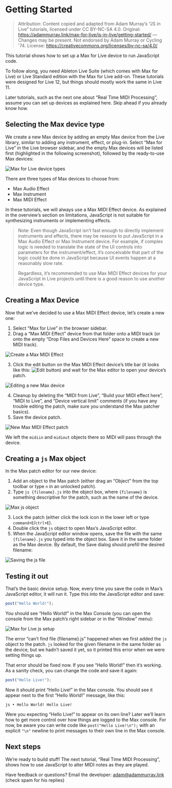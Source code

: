 # Getting Started

> Attribution: Content copied and adapted from Adam Murray’s “JS in Live” tutorials, licensed under CC BY-NC-SA 4.0. Original: https://adammurray.link/max-for-live/js-in-live/getting-started/ — Changes may be present. Not endorsed by Adam Murray or Cycling '74. License: https://creativecommons.org/licenses/by-nc-sa/4.0/

This tutorial shows how to set up a Max for Live device to run JavaScript code.

To follow along, you need Ableton Live Suite (which comes with Max for Live) or Live Standard edition with the Max for Live add-on. These tutorials were designed for Live 12, but things should mostly work the same in Live 11.

Later tutorials, such as the next one about “Real Time MIDI Processing”, assume you can set up devices as explained here. Skip ahead if you already know how.

## Selecting the Max device type

We create a new Max device by adding an empty Max device from the Live library, similar to adding any instrument, effect, or plug-in. Select “Max for Live” in the Live browser sidebar, and the empty Max devices will be listed first (highlighted in the following screenshot), followed by the ready-to-use Max devices:

![Max for Live device types](https://adammurray.link/max-for-live/js-in-live/getting-started/max-for-live-device-types.png)

There are three types of Max devices to choose from:

- Max Audio Effect
- Max Instrument
- Max MIDI Effect

In these tutorials, we will always use a Max MIDI Effect device. As explained in the overview’s section on limitations, JavaScript is not suitable for synthesizing instruments or implementing effects.

> Note: Even though JavaScript isn’t fast enough to directly implement instruments and effects, there may be reasons to put JavaScript in a Max Audio Effect or Max Instrument device. For example, if complex logic is needed to translate the state of the UI controls into parameters for the instrument/effect, it’s conceivable that part of the logic could be done in JavaScript because UI events happen at a reasonably slow rate.
>
> Regardless, it’s recommended to use Max MIDI Effect devices for your JavaScript in Live projects until there is a good reason to use another device type.

## Creating a Max Device

Now that we’ve decided to use a Max MIDI Effect device, let’s create a new one:

1. Select “Max for Live” in the browser sidebar.
2. Drag a “Max MIDI Effect” device from that folder onto a MIDI track (or onto the empty “Drop Files and Devices Here” space to create a new MIDI track).

![Create a Max MIDI Effect](https://adammurray.link/max-for-live/js-in-live/getting-started/create-max-midi-effect.png)

3. Click the edit button on the Max MIDI Effect device’s title bar (it looks like this: ![Edit button](https://adammurray.link/max-for-live/js-in-live/getting-started/edit-device-button.png)) and wait for the Max editor to open your device’s patch.

![Editing a new Max device](https://adammurray.link/max-for-live/js-in-live/getting-started/editing-a-new-max-device.png)

4. Cleanup by deleting the “MIDI from Live”, “Build your MIDI effect here”, “MIDI to Live”, and “Device vertical limit” comments (if you have any trouble editing the patch, make sure you understand the Max patcher basics).
5. Save the device patch.

![New Max MIDI Effect patch](https://adammurray.link/max-for-live/js-in-live/getting-started/new-max-midi-effect-patch.png)

We left the `midiin` and `midiout` objects there so MIDI will pass through the device.

## Creating a `js` Max object

In the Max patch editor for our new device:

1. Add an object to the Max patch (either drag an “Object” from the top toolbar or type `n` in an unlocked patch).
2. Type `js {filename}.js` into the object box, where `{filename}` is something descriptive for the patch, such as the name of the device.

![Max js object](https://adammurray.link/max-for-live/js-in-live/getting-started/max-js-object.png)

3. Lock the patch (either click the lock icon in the lower left or type `command+E`/`ctrl+E`).
4. Double click the `js` object to open Max’s JavaScript editor.
5. When the JavaScript editor window opens, save the file with the same `{filename}.js` you typed into the object box. Save it in the same folder as the Max device. By default, the Save dialog should prefill the desired filename:

![Saving the js file](https://adammurray.link/max-for-live/js-in-live/getting-started/saving-the-js-file.png)

## Testing it out

That’s the basic device setup. Now, every time you save the code in Max’s JavaScript editor, it will run it. Type this into the JavaScript editor and save:

```js
post("Hello World!");
```

You should see “Hello World!” in the Max Console (you can open the console from the Max patch’s right sidebar or in the “Window” menu):

![Max for Live js setup](https://adammurray.link/max-for-live/js-in-live/getting-started/max-for-live-js-setup.png)

The error “can’t find file {filename}.js” happened when we first added the `js` object to the patch. `js` looked for the given filename in the same folder as the device, but we hadn’t saved it yet, so it printed this error when we were setting things up.

That error should be fixed now. If you see “Hello World!” then it’s working. As a sanity check, you can change the code and save it again:

```js
post("Hello Live!");
```

Now it should print “Hello Live!” in the Max console. You should see it appear next to the first “Hello World!” message, like this:

```
js • Hello World! Hello Live!
```

Were you expecting “Hello Live!” to appear on its own line? Later we’ll learn how to get more control over how things are logged to the Max console. For now, be aware you can write code like `post("Hello Live!\n");` with an explicit `"\n"` newline to print messages to their own line in the Max console.

## Next steps

We’re ready to build stuff! The next tutorial, “Real Time MIDI Processing”, shows how to use JavaScript to alter MIDI notes as they are played.

Have feedback or questions? Email the developer: adam@adammurray.link (check spam for his replies)